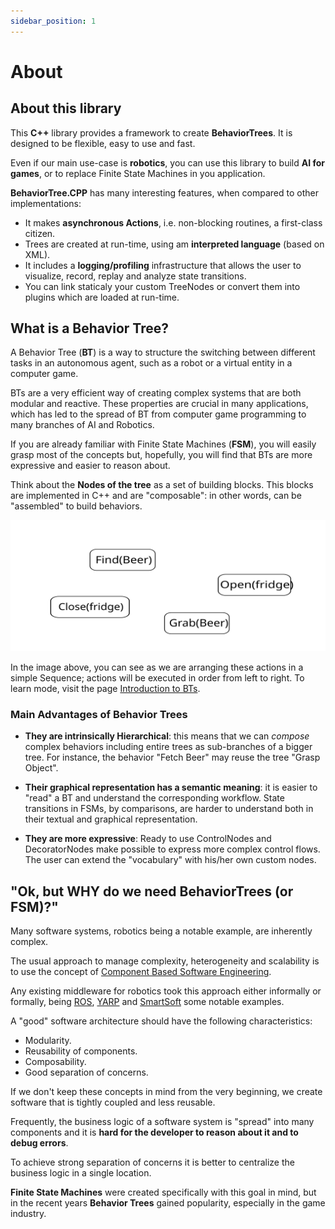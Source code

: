 ```yaml
---
sidebar_position: 1
---
```


# About

## About this library

This  __C++__ library provides a framework to create **BehaviorTrees**. 
It is designed to be flexible, easy to use and fast.

Even if our main use-case is __robotics__, you can use this library to build
__AI for games__, or to replace Finite State Machines in you application.

__BehaviorTree.CPP__ has many interesting features, when compared to other implementations:

- It makes __asynchronous Actions__, i.e. non-blocking routines, a first-class citizen.
- Trees are created at run-time, using am __interpreted language__ (based on XML).
- It includes a __logging/profiling__ infrastructure that allows the user 
to visualize, record, replay and analyze state transitions.
- You can link staticaly your custom TreeNodes or convert them into plugins
which are loaded at run-time.


## What is a Behavior Tree?

A Behavior Tree (__BT__) is a way to structure the switching between different 
tasks in an autonomous agent, such as a robot or a virtual entity in a computer game.

BTs are a very efficient way of creating complex systems that are both modular and reactive. 
These properties are crucial in many applications, which has led to the spread 
of BT from computer game programming to many branches of AI and Robotics. 
 
If you are already familiar with Finite State Machines (__FSM__), you will
easily grasp most of the concepts but, hopefully, you will find that BTs
are more expressive and easier to reason about.

Think about the __Nodes of the tree__ as a set of building blocks.
This blocks are implemented in C++ and are "composable": in other words, can be 
"assembled" to build behaviors.

![](intro_build_trees.svg)

In the image above, you can see as we are arranging these actions in a simple Sequence;
actions will be executed in order from left to right. To learn mode, visit the page 
[Introduction to BTs](learn-the-basics/BT_basics.md).

### Main Advantages of Behavior Trees

- __They are intrinsically Hierarchical__: this means that we can _compose_
complex behaviors including entire trees as sub-branches of a bigger tree. 
For instance, the behavior "Fetch Beer" may reuse the tree
"Grasp Object".

- __Their graphical representation has a semantic meaning__: it is easier to 
"read" a BT and understand the corresponding workflow. 
State transitions in FSMs, by comparisons, are harder to understand
both in their textual and graphical representation.    

- __They are more expressive__: Ready to use ControlNodes and DecoratorNodes
make possible to express more complex control flows. The user can extend the
"vocabulary" with his/her own custom nodes.


## "Ok, but WHY do we need BehaviorTrees (or FSM)?"

Many software systems, robotics being a notable example, are inherently
complex.

The usual approach to manage complexity, heterogeneity and scalability is to 
use the concept of 
[Component Based Software Engineering](https://en.wikipedia.org/wiki/Component-based_software_engineering).

Any existing middleware for robotics took this approach either informally or formally,
being [ROS](http://www.ros.org), [YARP](http://www.yarp.it) and 
[SmartSoft](http://www.servicerobotik-ulm.de) some notable examples.

A "good" software architecture should have the following characteristics:

- Modularity.
- Reusability of components.
- Composability.
- Good separation of concerns. 

If we don't keep these concepts in mind from the very beginning, we create 
software that is tightly coupled and less reusable.

Frequently, the business logic of a software system is "spread" into many 
components and it is __hard for the developer
to reason about it and to debug errors__.

To achieve strong separation of concerns it is better to centralize
the business logic in a single location. 

__Finite State Machines__ were created specifically with this goal in mind, but in
the recent years __Behavior Trees__ gained popularity, especially in the game industry.

